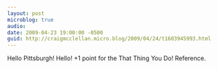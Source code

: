 ```yaml
---
layout: post
microblog: true
audio: 
date: 2009-04-23 19:00:00 -0500
guid: http://craigmcclellan.micro.blog/2009/04/24/t1603945993.html
---
```

Hello Pittsburgh! Hello! +1 point for the That Thing You Do! Reference.
